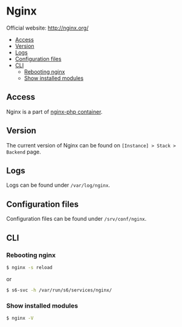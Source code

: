 # Nginx

Official website: <a href="http://nginx.org/" target="_blank">http://nginx.org/</a>
 
* [Access](#access)
* [Version](#version)
* [Logs](#logs)
* [Configuration files](#configuration-files)
* [CLI](#cli)
    * [Rebooting nginx](#rebooting-nginx)
    * [Show installed modules](#show-installed-modules)

## Access

Nginx is a part of [nginx-php container](README.md).

## Version

The current version of Nginx can be found on `[Instance] > Stack > Backend` page.

## Logs

Logs can be found under `/var/log/nginx`.

## Configuration files

Configuration files can be found under `/srv/conf/nginx`.

## CLI 

### Rebooting nginx

```bash
$ nginx -s reload
```

or

```bash
$ s6-svc -h /var/run/s6/services/nginx/
```

### Show installed modules

```bash
$ nginx -V
```